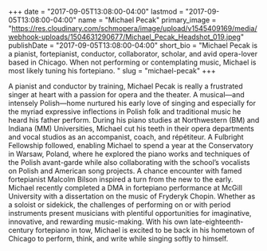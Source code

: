 +++
date = "2017-09-05T13:08:00-04:00"
lastmod = "2017-09-05T13:08:00-04:00"
name = "Michael Pecak"
primary_image = "https://res.cloudinary.com/schmopera/image/upload/v1545409169/media/webhook-uploads/1504631290677/Michael_Pecak_Headshot_019.jpeg"
publishDate = "2017-09-05T13:08:00-04:00"
short_bio = "Michael Pecak is a pianist, fortepianist, conductor, collaborator, scholar, and avid opera-lover based in Chicago. When not performing or contemplating music, Michael is most likely tuning his fortepiano. "
slug = "michael-pecak"
+++

A pianist and conductor by training, Michael Pecak is really a frustrated singer at heart with a passion for opera and the theater. A musical—and intensely Polish—home nurtured his early love of singing and especially for the myriad expressive inflections in Polish folk and traditional music he heard his father perform. During his piano studies at Northwestern (BM) and Indiana (MM) Universities, Michael cut his teeth in their opera departments and vocal studios as an accompanist, coach, and répétiteur. A Fulbright Fellowship followed, enabling Michael to spend a year at the Conservatory in Warsaw, Poland, where he explored the piano works and techniques of the Polish avant-garde while also collaborating with the school’s vocalists on Polish and American song projects. A chance encounter with famed fortepianist Malcolm Bilson inspired a turn from the new to the early. Michael recently completed a DMA in fortepiano performance at McGill University with a dissertation on the music of Fryderyk Chopin. Whether as a soloist or sidekick, the challenges of performing on or with period instruments present musicians with plentiful opportunities for imaginative, innovative, and rewarding music-making. With his own late-eighteenth-century fortepiano in tow, Michael is excited to be back in his hometown of Chicago to perform, think, and write while singing softly to himself.
